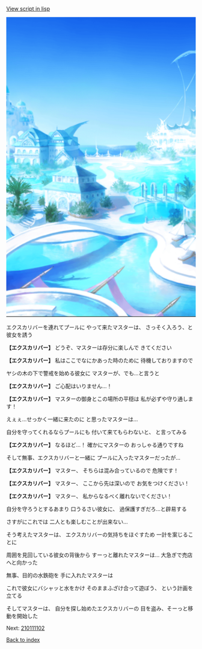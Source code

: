 [View script in lisp](../scripts/210111101.txt)

![sea_resort_day.png](../images/backgrounds/sea_resort_day.png)

エクスカリバーを連れてプールに
やって来たマスターは、
さっそく入ろう、と彼女を誘う

**【エクスカリバー】**
どうぞ、マスターは存分に楽しんで
きてください

**【エクスカリバー】**
私はここでなにかあった時のために
待機しておりますので

ヤシの木の下で警戒を始める彼女に
マスターが、でも…と言うと

**【エクスカリバー】**
ご心配はいりません…！

**【エクスカリバー】**
マスターの御身とこの場所の平穏は
私が必ずや守り通します！

えぇぇ…せっかく一緒に来たのに
と思ったマスターは…

自分を守ってくれるならプールにも
付いて来てもらわないと、
と言ってみる

**【エクスカリバー】**
なるほど…！
確かにマスターの
おっしゃる通りですね

そして無事、エクスカリバーと一緒に
プールに入ったマスターだったが…

**【エクスカリバー】**
マスター、
そちらは混み合っているので
危険です！

**【エクスカリバー】**
マスター、
ここから先は深いので
お気をつけください！

**【エクスカリバー】**
マスター、
私からなるべく離れないでください！

自分を守ろうとするあまり
口うるさい彼女に、
過保護すぎだろ…と辟易する

さすがにこれでは
二人とも楽しむことが出来ない…

そう考えたマスターは、
エクスカリバーの気持ちをほぐすため
一計を案じることに

周囲を見回している彼女の背後から
すーっと離れたマスターは…
大急ぎで売店へと向かった

無事、目的の水鉄砲を
手に入れたマスターは

これで彼女にバシャッと水をかけ
そのままふざけ合って遊ぼう、
という計画を立てる

そしてマスターは、
自分を探し始めたエクスカリバーの
目を盗み、そーっと移動を開始した

Next: [210111102](210111102.md)

[Back to index](index.md)
